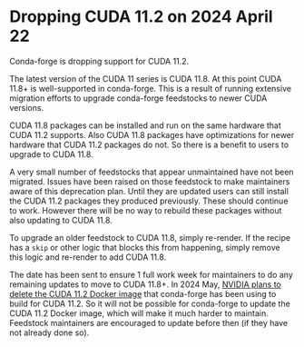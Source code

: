 # Dropping CUDA 11.2 on 2024 April 22

Conda-forge is dropping support for CUDA 11.2.

The latest version of the CUDA 11 series is CUDA 11.8. At this point CUDA 11.8+
is well-supported in conda-forge. This is a result of running extensive
migration efforts to upgrade conda-forge feedstocks to newer CUDA versions.

CUDA 11.8 packages can be installed and run on the same hardware that CUDA 11.2
supports. Also CUDA 11.8 packages have optimizations for newer hardware that
CUDA 11.2 packages do not. So there is a benefit to users to upgrade to CUDA
11.8.

A very small number of feedstocks that appear unmaintained have not been
migrated. Issues have been raised on those feedstock to make maintainers aware
of this deprecation plan. Until they are updated users can still install the
CUDA 11.2 packages they produced previously. These should continue to work.
However there will be no way to rebuild these packages without also updating to
CUDA 11.8. 

To upgrade an older feedstock to CUDA 11.8, simply re-render. If the recipe has
a `skip` or other logic that blocks this from happening, simply remove this
logic and re-render to add CUDA 11.8.

The date has been sent to ensure 1 full work week for maintainers to do any
remaining updates to move to CUDA 11.8+. In 2024 May, [NVIDIA plans to delete
the CUDA 11.2 Docker image](
https://gitlab.com/nvidia/container-images/cuda/-/issues/209#note_1641845842 )
that conda-forge has been using to build for CUDA 11.2. So it will not be
possible for conda-forge to update the CUDA 11.2 Docker image, which will make
it much harder to maintain. Feedstock maintainers are encouraged to update
before then (if they have not already done so).
